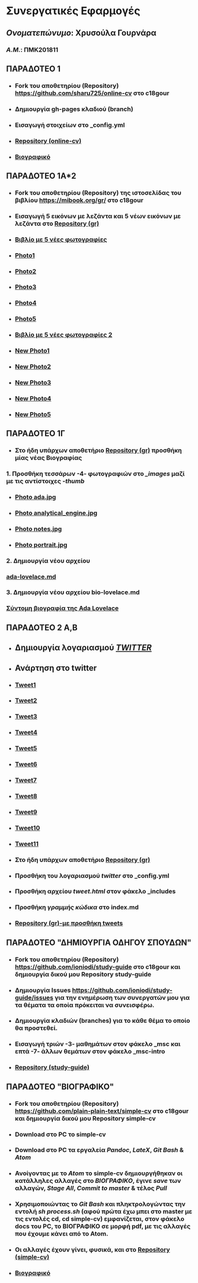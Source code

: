 # **Συνεργατικές Εφαρμογές**
## *Ονοματεπώνυμο*: **Χρυσούλα Γουρνάρα**
### *Α.Μ.*: **ΠΜΚ201811**


## ΠΑΡΑΔΟΤΕΟ 1
- ### Fork του αποθετηρίου (**Repository**) https://github.com/sharu725/online-cv στο **c18gour**
- ### Δημιουργία gh-pages κλαδιού (**branch**)
- ### Εισαγωγή στοιχείων στο **_config.yml**
- ### [**Repository (online-cv)**](https://github.com/c18gour/online-cv)
- ### [**Βιογραφικό**](https://c18gour.github.io/online-cv/) 

## ΠΑΡΑΔΟΤΕΟ 1Α*2
- ### Fork του αποθετηρίου (**Repository**) της ιστοσελίδας του βιβλίου https://mibook.org/gr/ στο **c18gour**
- ### Εισαγωγή 5 εικόνων με λεζάντα και 5 νέων εικόνων με λεζάντα στο [**Repository (gr)**](https://c18gour.github.io/gr/)
- ### [**Βιβλίο με 5 νέες φωτογραφίες**](https://c18gour.github.io/gr/)
- ### [**Photo1**](https://c18gour.github.io/gr/gallery/antik/)
- ### [**Photo2**](https://c18gour.github.io/gr/gallery/laptop/)
- ### [**Photo3**](https://c18gour.github.io/gr/gallery/continental/)
- ### [**Photo4**](https://c18gour.github.io/gr/gallery/socialmedia/)
- ### [**Photo5**](https://c18gour.github.io/gr/gallery/firsttransistor/)

- ### [**Βιβλίο με 5 νέες φωτογραφίες 2**](https://c18gour.github.io/gr/)
- ### [**New Photo1**](https://c18gour.github.io/gr/gallery/LegoSpike/)
- ### [**New Photo2**](https://c18gour.github.io/gr/gallery/creativity/)
- ### [**New Photo3**](https://c18gour.github.io/gr/gallery/ecommerce/)
- ### [**New Photo4**](https://c18gour.github.io/gr/gallery/loom/)
- ### [**New Photo5**](https://c18gour.github.io/gr/gallery/motorola/)


## ΠΑΡΑΔΟΤΕΟ 1Γ
- ### Στο ήδη υπάρχων αποθετήριο [**Repository (gr)**]( https://github.com/c18gour/gr) προσθήκη μίας νέας **Βιογραφίας**

### 1. Προσθήκη τεσσάρων -4- φωτογραφιών στο *_images* μαζί με τις αντίστοιχες *-thumb*
- ### [**Photo ada.jpg**](https://github.com/c18gour/gr/blob/gh-pages/images/ada.jpg)
- ### [**Photo analytical_engine.jpg**](https://github.com/c18gour/gr/blob/gh-pages/images/analytical_engine.jpg)
- ### [**Photo notes.jpg**](https://github.com/c18gour/gr/blob/gh-pages/images/notes.jpg)
- ### [**Photo portrait.jpg**](https://github.com/c18gour/gr/blob/gh-pages/images/portrait.jpg)

### 2. Δημιουργία νέου αρχείου 

### [**ada-lovelace.md**](https://github.com/c18gour/gr/blob/gh-pages/_biography/ada-lovelace.md)

### 3. Δημιουργία νέου αρχείου **bio-lovelace.md** 

### [**Σύντομη βιογραφία της Ada Lovelace**](https://github.com/c18gour/gr/blob/gh-pages/_biography/bio-lovelace.md)


## ΠΑΡΑΔΟΤΕΟ 2 Α,Β

- ## Δημιουργία λογαριασμού [***TWITTER***](https://twitter.com/gouxry)
- ## Ανάρτηση στο **twitter**
- ### [**Tweet1**](https://twitter.com/gouxry/status/1129137685451423744)
- ### [**Tweet2**](https://twitter.com/gouxry/status/1129139695642992640)
- ### [**Tweet3**](https://twitter.com/gouxry/status/1129144227282194434)
- ### [**Tweet4**](https://twitter.com/gouxry/status/1129146739737415684)
- ### [**Tweet5**](https://twitter.com/gouxry/status/1129438151947227139)
- ### [**Tweet6**](https://twitter.com/gouxry/status/1129440374697660419)
- ### [**Tweet7**](https://twitter.com/gouxry/status/1129665367893336064)
- ### [**Tweet8**](https://twitter.com/gouxry/status/1129674915324551169)
- ### [**Tweet9**](https://twitter.com/gouxry/status/1129689234804269057)
- ### [**Tweet10**](https://twitter.com/gouxry/status/1129696546956685312)
- ### [**Tweet11**](https://twitter.com/gouxry/status/1129687169994559488)


- ### Στο ήδη υπάρχων αποθετήριο [**Repository (gr)**]( https://github.com/c18gour/gr)
- ### Προσθήκη του λογαριασμού *twitter* στο **_config.yml**
- ### Προσθήκη αρχείου *tweet.html* στον φάκελο **_includes**
- ### Προσθήκη *γραμμής κώδικα* στο **index.md**
- ### [**Repository (gr)-με προσθήκη tweets**](https://github.com/c18gour/gr)




## ΠΑΡΑΔΟΤΕΟ **"ΔΗΜΙΟΥΡΓΙΑ ΟΔΗΓΟΥ ΣΠΟΥΔΩΝ"**

- ### Fork του αποθετηρίου (**Repository**) https://github.com/ioniodi/study-guide στο **c18gour** και δημιουργία δικού μου Repository **study-guide**
- ### Δημιουργία **Issues** https://github.com/ioniodi/study-guide/issues για την ενημέρωση των συνεργατών μου για τα θέματα τα οποία πρόκειται να συνεισφέρω. 
- ### Δημιουργία κλαδιών (**branches**) για το κάθε θέμα το οποίο θα προστεθεί.
- ### Εισαγωγή τριών -3- μαθημάτων στον φάκελο **_msc** και επτά -7- άλλων θεμάτων στον φάκελο **_msc-intro**
- ### [**Repository (study-guide)**](https://github.com/c18gour/study-guide)



## ΠΑΡΑΔΟΤΕΟ **"ΒΙΟΓΡΑΦΙΚΟ"**


- ### Fork του αποθετηρίου (**Repository**) https://github.com/plain-plain-text/simple-cv στο **c18gour** και δημιουργία δικού μου Repository **simple-cv**
- ### Download στο PC το **simple-cv**
- ### Download στο PC τα εργαλεία *Pandoc*, *LateX*, *Git Bash* & *Atom*
- ### Ανοίγοντας με το *Atom* το **simple-cv** δημιουργήθηκαν οι κατάλληλες αλλαγές στο *ΒΙΟΓΡΑΦΙΚΟ*, έγινε *save* των αλλαγών, *Stage All*, *Commit to master* & τέλος *Pull*
- ### Χρησιμοποιώντας το *Git Bash* και πληκτρολογώντας την εντολή *sh process.sh* (αφού πρώτα έχω μπει στο master με τις εντολές cd, cd simple-cv) εμφανίζεται, στον φάκελο docs του PC, το ΒΙΟΓΡΑΦΙΚΟ σε μορφή pdf, με τις αλλαγές που έχουμε κάνει από το Atom. 
- ### Οι αλλαγές έχουν γίνει, φυσικά, και στο [**Repository (simple-cv)**](https://github.com/c18gour/simple-cv)
- ### [Βιογραφικό](https://c18gour.github.io/simple-cv/)





